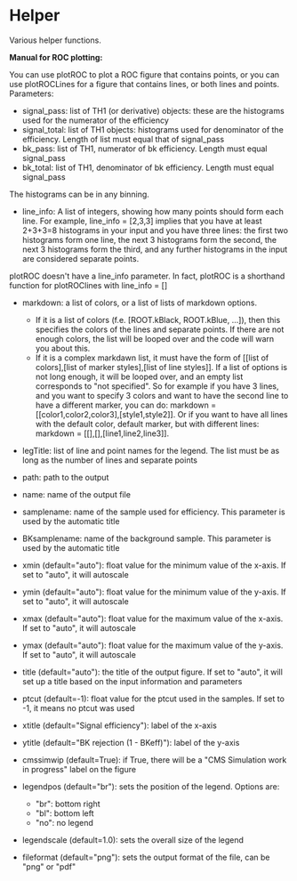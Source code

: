 # Helper

Various helper functions.
  
  
  
  
<b>Manual for ROC plotting:</b>

You can use plotROC to plot a ROC figure that contains points, or you can use plotROCLines for a figure that contains lines, or both lines and points.
Parameters:
- signal_pass: list of TH1 (or derivative) objects: these are the histograms used for the numerator of the efficiency
- signal_total: list of TH1 objects: histograms used for denominator of the efficiency. Length of list must equal that of signal_pass
- bk_pass: list of TH1, numerator of bk efficiency. Length must equal signal_pass
- bk_total: list of TH1, denominator of bk efficiency. Length must equal signal_pass

The histograms can be in any binning.
- line_info: A list of integers, showing how many points should form each line. For example, line_info = [2,3,3] implies that you have at least 2+3+3=8 histograms in your input and you have three lines: the first two histograms form one line, the next 3 histograms form the second, the next 3 histograms form the third, and any further histograms in the input are considered separate points.

plotROC doesn't have a line_info parameter. In fact, plotROC is a shorthand function for plotROClines with line_info = []

- markdown: a list of colors, or a list of lists of markdown options.
  - If it is a list of colors (f.e. [ROOT.kBlack, ROOT.kBlue, ...]), then this specifies the colors of the lines and separate points. If there are not enough colors, the list will be looped over and the code will warn you about this.
  - If it is a complex markdawn list, it must have the form of [[list of colors],[list of marker styles],[list of line styles]]. If a list of options is not long enough, it will be looped over, and an empty list corresponds to "not specified". So for example if you have 3 lines, and you want to specify 3 colors and want to have the second line to have a different marker, you can do: markdown = [[color1,color2,color3],[style1,style2]]. Or if you want to have all lines with the default color, default marker, but with different lines: markdown = [[],[],[line1,line2,line3]].

- legTitle: list of line and point names for the legend. The list must be as long as the number of lines and separate points
- path: path to the output
- name: name of the output file
- samplename: name of the sample used for efficiency. This parameter is used by the automatic title
- BKsamplename: name of the background sample. This parameter is used by the automatic title
- xmin  (default="auto"): float value for the minimum value of the x-axis. If set to "auto", it will autoscale
- ymin  (default="auto"): float value for the minimum value of the y-axis. If set to "auto", it will autoscale
- xmax  (default="auto"): float value for the maximum value of the x-axis. If set to "auto", it will autoscale
- ymax  (default="auto"): float value for the maximum value of the y-axis. If set to "auto", it will autoscale
- title  (default="auto"): the title of the output figure. If set to "auto", it will set up a title based on the input information and parameters
- ptcut  (default=-1): float value for the ptcut used in the samples. If set to -1, it means no ptcut was used
- xtitle (default="Signal efficiency"): label of the x-axis
- ytitle (default="BK rejection (1 - BKeff)"): label of the y-axis
- cmssimwip (default=True): if True, there will be a "CMS Simulation work in progress" label  on the figure
- legendpos (default="br"): sets the position of the legend. Options are:
  - "br": bottom right
  - "bl": bottom left
  - "no": no legend
- legendscale (default=1.0): sets the overall size of the legend
- fileformat (default="png"): sets the output format of the file, can be "png" or "pdf"
